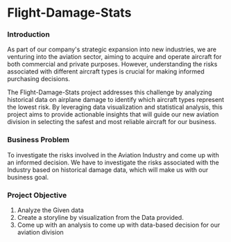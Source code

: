 # Flight-Damage-Stats
  ### Introduction
As part of our company's strategic expansion into new industries, we are venturing into the aviation sector, aiming to acquire and operate aircraft for both commercial and private purposes. However, understanding the risks associated with different aircraft types is crucial for making informed purchasing decisions.

The Flight-Damage-Stats project addresses this challenge by analyzing historical data on airplane damage to identify which aircraft types represent the lowest risk. By leveraging data visualization and statistical analysis, this project aims to provide actionable insights that will guide our new aviation division in selecting the safest and most reliable aircraft for our business.

### Business Problem
To investigate the risks involved in the Aviation Industry and come up with an informed decision. We have to investigate the risks associated with the Industry  based on historical damage data, which will make us with our business goal.

### Project Objective
1. Analyze the Given data
2. Create a storyline by visualization from the Data provided.
3. Come up with an analysis to come up with data-based decision for our aviation division
